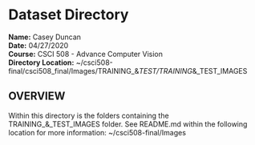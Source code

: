 <h1>Dataset Directory</h1>

**Name:** Casey Duncan <br />
**Date:** 04/27/2020 <br />
**Course:** CSCI 508 - Advance Computer Vision <br />
**Directory Location:** ~/csci508-final/csci508_final/Images/TRAINING_&_TEST/TRAINING_&_TEST_IMAGES

<h2>OVERVIEW</h2>

Within this directory is the folders containing the TRAINING_&_TEST_IMAGES folder. See README.md within the following location for more information:
~/csci508-final/Images
